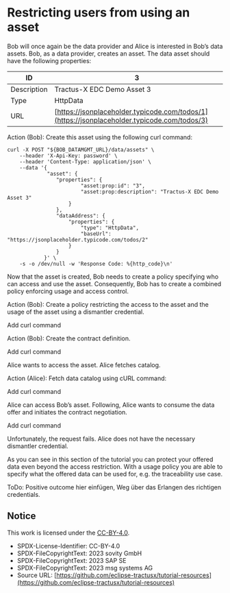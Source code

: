 # Restricting users from using an asset

Bob will once again be the data provider and Alice is interested in Bob’s data assets. Bob, as a data provider, creates an asset. The data asset should have the following properties:

| ID          | 3                                                                                            |
|-------------|----------------------------------------------------------------------------------------------|
| Description | Tractus-X EDC Demo Asset 3                                                                   |
| Type        | HttpData                                                                                     |
| URL         | [https://jsonplaceholder.typicode.com/todos/1](https://jsonplaceholder.typicode.com/todos/3) |

Action  (Bob): Create this asset using the following curl command:

```shell
curl -X POST "${BOB_DATAMGMT_URL}/data/assets" \
    --header 'X-Api-Key: password' \
    --header 'Content-Type: application/json' \
    --data '{
             "asset": {
                "properties": {
                        "asset:prop:id": "3",
                        "asset:prop:description": "Tractus-X EDC Demo Asset 3"
                    }
                },
                "dataAddress": {
                    "properties": {
                        "type": "HttpData",
                        "baseUrl": "https://jsonplaceholder.typicode.com/todos/2"
                    }
                }
            }' \
    -s -o /dev/null -w 'Response Code: %{http_code}\n' 
```

Now that the asset is created, Bob needs to create a policy specifying who can access and use the asset. Consequently, Bob has to create a combined policy enforcing usage and access control.

Action (Bob): Create a policy restricting the access to the asset and the usage  of the asset using a dismantler credential.

Add curl command

Action (Bob): Create the contract definition.

Add curl command

Alice wants to access the asset. Alice fetches catalog.

Action (Alice): Fetch data catalog using cURL command:

Add curl command

Alice can access Bob’s asset. Following, Alice wants to consume the data offer and initiates the contract negotiation.

Add curl command

Unfortunately, the request fails. Alice does not have the necessary dismantler credential.

As you can see in this section of the tutorial you can protect your offered data even beyond the access restriction. With a usage policy you are able to specify what the offered data can be used for, e.g. the traceability use case.

ToDo: Positive outcome hier einfügen, Weg über das Erlangen des richtigen credentials.

## Notice

This work is licensed under the [CC-BY-4.0](https://creativecommons.org/licenses/by/4.0/legalcode).

- SPDX-License-Identifier: CC-BY-4.0
- SPDX-FileCopyrightText: 2023 sovity GmbH
- SPDX-FileCopyrightText: 2023 SAP SE
- SPDX-FileCopyrightText: 2023 msg systems AG
- Source URL: [https://github.com/eclipse-tractusx/tutorial-resources](https://github.com/eclipse-tractusx/tutorial-resources)
